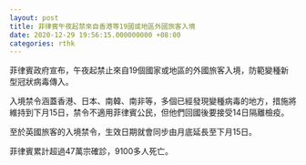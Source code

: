 ```yaml
---
layout: post
title: 菲律賓午夜起禁來自香港等19國或地區外國旅客入境
date: 2020-12-29 19:56:15.000000000 +08:00
categories: rthk
---
```


菲律賓政府宣布，午夜起禁止來自19個國家或地區的外國旅客入境，防範變種新型冠狀病毒傳入。

入境禁令涵蓋香港、日本、南韓、南非等，多個已經發現變種病毒的地方，措施將維持到下月15日，禁令不適用菲律賓公民，但他們回國後要接受14日隔離檢疫。

至於英國旅客的入境禁令，生效日期就會同步由月底延長至下月15日。

菲律賓累計超過47萬宗確診，9100多人死亡。

